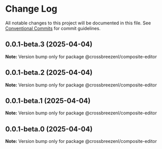 # Change Log

All notable changes to this project will be documented in this file.
See [Conventional Commits](https://conventionalcommits.org) for commit guidelines.

## 0.0.1-beta.3 (2025-04-04)

**Note:** Version bump only for package @crossbreezenl/composite-editor

## 0.0.1-beta.2 (2025-04-04)

**Note:** Version bump only for package @crossbreezenl/composite-editor

## 0.0.1-beta.1 (2025-04-04)

**Note:** Version bump only for package @crossbreezenl/composite-editor

## 0.0.1-beta.0 (2025-04-04)

**Note:** Version bump only for package @crossbreezenl/composite-editor
